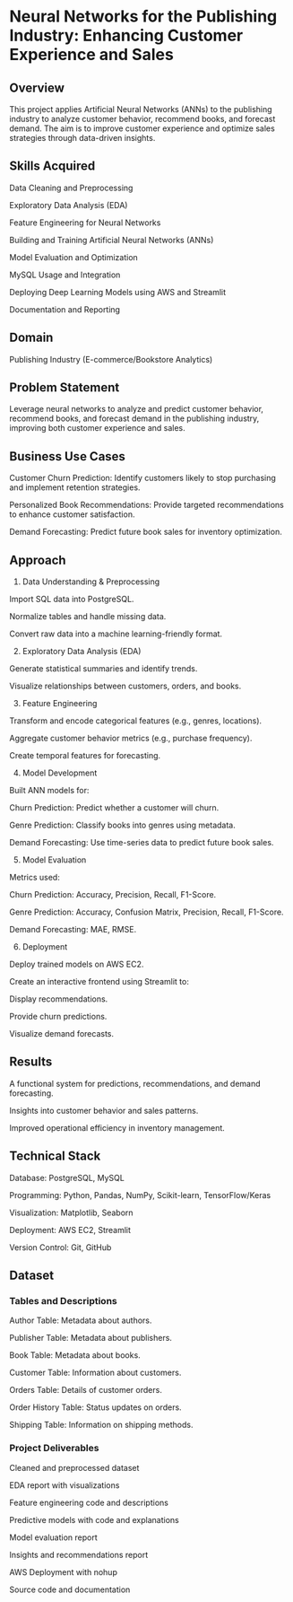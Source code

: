 # Neural Networks for the Publishing Industry: Enhancing Customer Experience and Sales

## Overview

This project applies Artificial Neural Networks (ANNs) to the publishing industry to analyze customer behavior, recommend books, and forecast demand. The aim is to improve customer experience and optimize sales strategies through data-driven insights.

## Skills Acquired

Data Cleaning and Preprocessing

Exploratory Data Analysis (EDA)

Feature Engineering for Neural Networks

Building and Training Artificial Neural Networks (ANNs)

Model Evaluation and Optimization

MySQL Usage and Integration

Deploying Deep Learning Models using AWS and Streamlit

Documentation and Reporting

## Domain

Publishing Industry (E-commerce/Bookstore Analytics)

## Problem Statement

Leverage neural networks to analyze and predict customer behavior, recommend books, and forecast demand in the publishing industry, improving both customer experience and sales.

## Business Use Cases

Customer Churn Prediction: Identify customers likely to stop purchasing and implement retention strategies.

Personalized Book Recommendations: Provide targeted recommendations to enhance customer satisfaction.

Demand Forecasting: Predict future book sales for inventory optimization.

## Approach

1. Data Understanding & Preprocessing

Import SQL data into PostgreSQL.

Normalize tables and handle missing data.

Convert raw data into a machine learning-friendly format.

2. Exploratory Data Analysis (EDA)

Generate statistical summaries and identify trends.

Visualize relationships between customers, orders, and books.

3. Feature Engineering

Transform and encode categorical features (e.g., genres, locations).

Aggregate customer behavior metrics (e.g., purchase frequency).

Create temporal features for forecasting.

4. Model Development

Built ANN models for:

Churn Prediction: Predict whether a customer will churn.

Genre Prediction: Classify books into genres using metadata.

Demand Forecasting: Use time-series data to predict future book sales.

5. Model Evaluation

Metrics used:

Churn Prediction: Accuracy, Precision, Recall, F1-Score.

Genre Prediction: Accuracy, Confusion Matrix, Precision, Recall, F1-Score.

Demand Forecasting: MAE, RMSE.

6. Deployment

Deploy trained models on AWS EC2.

Create an interactive frontend using Streamlit to:

Display recommendations.

Provide churn predictions.

Visualize demand forecasts.

## Results

A functional system for predictions, recommendations, and demand forecasting.

Insights into customer behavior and sales patterns.

Improved operational efficiency in inventory management.

## Technical Stack

Database: PostgreSQL, MySQL

Programming: Python, Pandas, NumPy, Scikit-learn, TensorFlow/Keras

Visualization: Matplotlib, Seaborn

Deployment: AWS EC2, Streamlit

Version Control: Git, GitHub

## Dataset

### Tables and Descriptions

Author Table: Metadata about authors.

Publisher Table: Metadata about publishers.

Book Table: Metadata about books.

Customer Table: Information about customers.

Orders Table: Details of customer orders.

Order History Table: Status updates on orders.

Shipping Table: Information on shipping methods.

### Project Deliverables

Cleaned and preprocessed dataset

EDA report with visualizations

Feature engineering code and descriptions

Predictive models with code and explanations

Model evaluation report

Insights and recommendations report

AWS Deployment with nohup

Source code and documentation






